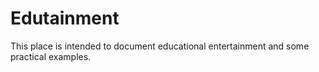 # Edutainment

This place is intended to document educational entertainment and some practical examples.
